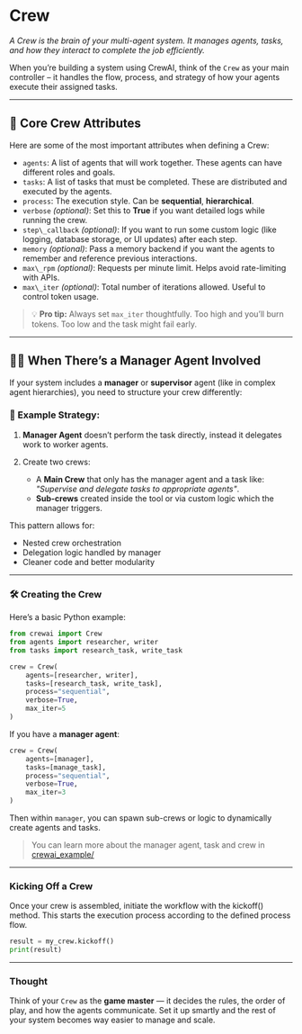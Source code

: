 # Crew

*A Crew is the brain of your multi-agent system. It manages agents, tasks, and how they interact to complete the job efficiently.*

When you’re building a system using CrewAI, think of the `Crew` as your main controller – it handles the flow, process, and strategy of how your agents execute their assigned tasks.

---

## 🧠 Core Crew Attributes

Here are some of the most important attributes when defining a Crew:

* `agents`: A list of agents that will work together. These agents can have different roles and goals.
* `tasks`: A list of tasks that must be completed. These are distributed and executed by the agents.
* `process`: The execution style. Can be **sequential**, **hierarchical**.
* `verbose` *(optional)*: Set this to **True** if you want detailed logs while running the crew.
* `step\_callback` *(optional)*: If you want to run some custom logic (like logging, database storage, or UI updates) after each step.
* `memory` *(optional)*: Pass a memory backend if you want the agents to remember and reference previous interactions.
* `max\_rpm` *(optional)*: Requests per minute limit. Helps avoid rate-limiting with APIs.
* `max\_iter` *(optional)*: Total number of iterations allowed. Useful to control token usage.

> 💡 **Pro tip:** Always set `max_iter` thoughtfully. Too high and you’ll burn tokens. Too low and the task might fail early.

---

## 👨‍💼 When There’s a Manager Agent Involved

If your system includes a **manager** or **supervisor** agent (like in complex agent hierarchies), you need to structure your crew differently:

### 🧩 Example Strategy:

1. **Manager Agent** doesn’t perform the task directly, instead it delegates work to worker agents.
2. Create two crews:

   * A **Main Crew** that only has the manager agent and a task like: *"Supervise and delegate tasks to appropriate agents"*.
   * **Sub-crews** created inside the tool or via custom logic which the manager triggers.

This pattern allows for:

* Nested crew orchestration
* Delegation logic handled by manager
* Cleaner code and better modularity

---

### 🛠 Creating the Crew

Here’s a basic Python example:

```python
from crewai import Crew
from agents import researcher, writer
from tasks import research_task, write_task

crew = Crew(
    agents=[researcher, writer],
    tasks=[research_task, write_task],
    process="sequential",
    verbose=True,
    max_iter=5
)
```

If you have a **manager agent**:

```python
crew = Crew(
    agents=[manager],
    tasks=[manage_task],
    process="sequential",
    verbose=True,
    max_iter=3
)
```

Then within `manager`, you can spawn sub-crews or logic to dynamically create agents and tasks.
>You can learn more about the manager agent, task and crew in [crewai_example/]()
---
### Kicking Off a Crew
Once your crew is assembled, initiate the workflow with the kickoff() method. This starts the execution process according to the defined process flow.
```python
result = my_crew.kickoff()
print(result)
```
---

### Thought

Think of your `Crew` as the **game master** — it decides the rules, the order of play, and how the agents communicate. Set it up smartly and the rest of your system becomes way easier to manage and scale.

